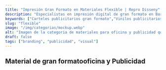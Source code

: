 ```yaml
---
title: "Impresión Gran Formato en Materiales Flexible | Repro Disseny"
description: "Especialistas en impresión digital de gran formato en Barcelona. Imprimimos carteles publicitarios, vinilos y rótulos con máxima calidad. ¡Solicita presupuesto!."
keywords: ["Carteles publicitarios gran formato","Vinilos publicitarios gran formato","Impresión digital en Barcelona","Impresión gran formato Barcelona"]
slug: "flexible"
image: "/img/categorias/mockup.webp"
alt: "Imagen de la categoria de materiales para oficina y publicidad que fabrica Repro Disseny"
draft: false
tags: ["branding", "publicidad", "visual"]
---
```


## Material de gran formatooficina y Publicidad